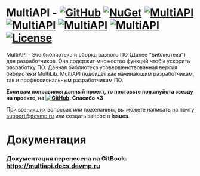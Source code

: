 # MultiAPI - [![GitHub](https://img.shields.io/badge/GitHub-MultiAPI-blue?labelColor=gray&style=flat&link=https://github.com/dmitriykotik/MultiAPI)](https://github.com/dmitriykotik/MultiAPI) [![NuGet](https://img.shields.io/badge/NuGet-v0.1.4-orange?labelColor=gray&style=flat&link=https://www.nuget.org/packages/MultiAPI_Lib)](https://www.nuget.org/packages/MultiAPI_Lib)  [![MultiAPI](https://img.shields.io/badge/v0.1.1-not%20stable-red?labelColor=gray&style=flat)]() [![MultiAPI](https://img.shields.io/badge/v0.1.2-stable-green?labelColor=gray&style=flat)]() [![MultiAPI](https://img.shields.io/badge/v0.1.3-stable-green?labelColor=gray&style=flat)]() [![MultiAPI](https://img.shields.io/badge/v0.1.4-stable-green?labelColor=gray&style=flat)]() [![License](https://img.shields.io/badge/License-GPL--3.0-blue?labelColor=gray&style=flat)]()
MultiAPI - Это библиотека и сборка разного ПО (Далее "Библиотека") для разработчиков. Она содержит множество функций чтобы ускорить разработку ПО. Данная библиотека усовершенствованная версия библиотеки MultiLib. MultiAPI подойдёт как начинающим разработчикам, так и профессиональным разработчикам ПО.

**Если вам понравился данный проект, то поставьте пожалуйста звезду на проекте, на [![GitHub](https://img.shields.io/badge/GitHub-MultiAPI-blue?labelColor=gray&style=flat&link=https://github.com/dmitriykotik/MultiAPI)](https://github.com/dmitriykotik/MultiAPI). Спасибо <3**

При возникших вопросах или пожеланиях, вы можете написать на почту support@devmp.ru или создать запрос в **Issues**.

# Документация
### Документация перенесена на GitBook: https://multiapi.docs.devmp.ru
